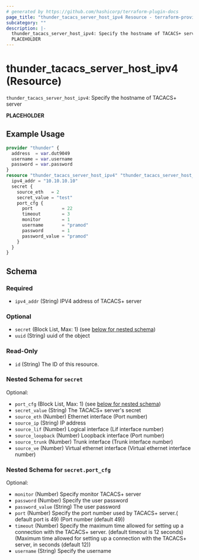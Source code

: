```yaml
---
# generated by https://github.com/hashicorp/terraform-plugin-docs
page_title: "thunder_tacacs_server_host_ipv4 Resource - terraform-provider-thunder"
subcategory: ""
description: |-
  thunder_tacacs_server_host_ipv4: Specify the hostname of TACACS+ server
  PLACEHOLDER
---
```


# thunder_tacacs_server_host_ipv4 (Resource)

`thunder_tacacs_server_host_ipv4`: Specify the hostname of TACACS+ server

__PLACEHOLDER__

## Example Usage

```terraform
provider "thunder" {
  address  = var.dut9049
  username = var.username
  password = var.password
}
resource "thunder_tacacs_server_host_ipv4" "thunder_tacacs_server_host_ipv4" {
  ipv4_addr = "10.10.10.10"
  secret {
    source_eth   = 2
    secret_value = "test"
    port_cfg {
      port           = 22
      timeout        = 3
      monitor        = 1
      username       = "pramod"
      password       = 1
      password_value = "pramod"
    }
  }
}
```

<!-- schema generated by tfplugindocs -->
## Schema

### Required

- `ipv4_addr` (String) IPV4 address of TACACS+ server

### Optional

- `secret` (Block List, Max: 1) (see [below for nested schema](#nestedblock--secret))
- `uuid` (String) uuid of the object

### Read-Only

- `id` (String) The ID of this resource.

<a id="nestedblock--secret"></a>
### Nested Schema for `secret`

Optional:

- `port_cfg` (Block List, Max: 1) (see [below for nested schema](#nestedblock--secret--port_cfg))
- `secret_value` (String) The TACACS+ server's secret
- `source_eth` (Number) Ethernet interface (Port number)
- `source_ip` (String) IP address
- `source_lif` (Number) Logical interface (Lif interface number)
- `source_loopback` (Number) Loopback interface (Port number)
- `source_trunk` (Number) Trunk interface (Trunk interface number)
- `source_ve` (Number) Virtual ethernet interface (Virtual ethernet interface number)

<a id="nestedblock--secret--port_cfg"></a>
### Nested Schema for `secret.port_cfg`

Optional:

- `monitor` (Number) Specify monitor TACACS+ server
- `password` (Number) Specify the user password
- `password_value` (String) The user password
- `port` (Number) Specify the port number used by TACACS+ server.( default port is 49) (Port number (default 49))
- `timeout` (Number) Specify the maximum time allowed for setting up a connection with the TACACS+ server. (default timeout is 12 seconds) (Maximum time allowed for setting up a connection with the TACACS+ server, in seconds (default 12))
- `username` (String) Specify the username


